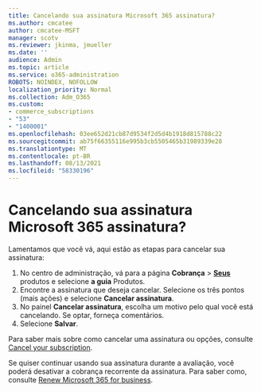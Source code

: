 ```yaml
---
title: Cancelando sua assinatura Microsoft 365 assinatura?
ms.author: cmcatee
author: cmcatee-MSFT
manager: scotv
ms.reviewer: jkinma, jmueller
ms.date: ''
audience: Admin
ms.topic: article
ms.service: o365-administration
ROBOTS: NOINDEX, NOFOLLOW
localization_priority: Normal
ms.collection: Adm_O365
ms.custom:
- commerce_subscriptions
- "53"
- "1400001"
ms.openlocfilehash: 03ee652d21cb87d9534f2d5d4b1918d815788c22
ms.sourcegitcommit: ab75f66355116e995b3cb5505465b31989339e28
ms.translationtype: MT
ms.contentlocale: pt-BR
ms.lasthandoff: 08/13/2021
ms.locfileid: "58330196"
---
```

# <a name="canceling-your-microsoft-365-subscription"></a>Cancelando sua assinatura Microsoft 365 assinatura?

Lamentamos que você vá, aqui estão as etapas para cancelar sua assinatura:

1. No centro de administração, vá para a página **Cobrança**  >  **[Seus](https://go.microsoft.com/fwlink/p/?linkid=842054)** produtos e selecione **a guia** Produtos.
2. Encontre a assinatura que deseja cancelar. Selecione os três pontos (mais ações) e selecione **Cancelar assinatura**.
3. No painel **Cancelar assinatura**, escolha um motivo pelo qual você está cancelando. Se optar, forneça comentários.
4. Selecione **Salvar**.

Para saber mais sobre como cancelar uma assinatura ou opções, consulte [Cancel your subscription](https://docs.microsoft.com/microsoft-365/commerce/subscriptions/cancel-your-subscription).

Se quiser continuar usando sua assinatura durante a avaliação, você poderá desativar a cobrança recorrente da assinatura. Para saber como, consulte [Renew Microsoft 365 for business](https://docs.microsoft.com/microsoft-365/commerce/subscriptions/renew-your-subscription).